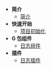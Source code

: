 - **简介**
  - [简介](/docs/{{version}}/1)
- **快速开始**
  - [项目初始化](/docs/{{version}}/2_1)
- **G 包组件**
  - [日志组件](/docs/{{version}}/3_1)
- **插件**
  - [日志插件](/docs/{{version}}/4_1)
